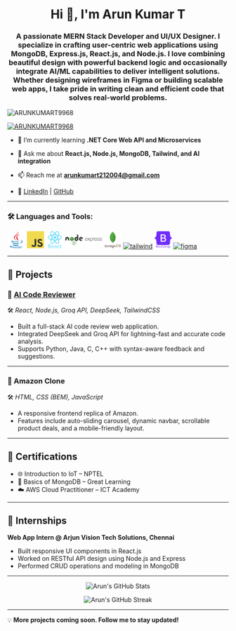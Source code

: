 <h1 align="center">Hi 👋, I'm Arun Kumar T</h1>
<h3 align="center">
A passionate MERN Stack Developer and UI/UX Designer. I specialize in crafting user-centric web applications using MongoDB, Express.js, React.js, and Node.js. I love combining beautiful design with powerful backend logic and occasionally integrate AI/ML capabilities to deliver intelligent solutions. Whether designing wireframes in Figma or building scalable web apps, I take pride in writing clean and efficient code that solves real-world problems.
</h3>

<p align="left"> <img src="https://komarev.com/ghpvc/?username=ARUNKUMART9968&label=Profile%20views&color=0e75b6&style=flat" alt="ARUNKUMART9968" /> </p>

<p align="left"> <a href="https://github.com/ryo-ma/github-profile-trophy"><img src="https://github-profile-trophy.vercel.app/?username=ARUNKUMART9968" alt="ARUNKUMART9968" /></a> </p>

- 🌱 I’m currently learning **.NET Core Web API and Microservices**

- 💬 Ask me about **React.js, Node.js, MongoDB, Tailwind, and AI integration**

- 📫 Reach me at **[arunkumart212004@gmail.com](mailto:arunkumart212004@gmail.com)**

- 🔗 [LinkedIn](https://www.linkedin.com/in/arun-kumar-t-563746256) | [GitHub](https://github.com/ARUNKUMART9968)

---

<h3 align="left">🛠️ Languages and Tools:</h3>
<p align="left">
  <a href="https://www.java.com" target="_blank"><img src="https://raw.githubusercontent.com/devicons/devicon/master/icons/java/java-original.svg" alt="java" width="40" height="40"/></a>
  <a href="https://developer.mozilla.org/en-US/docs/Web/JavaScript" target="_blank"><img src="https://raw.githubusercontent.com/devicons/devicon/master/icons/javascript/javascript-original.svg" alt="javascript" width="40" height="40"/></a>
  <a href="https://reactjs.org/" target="_blank"><img src="https://raw.githubusercontent.com/devicons/devicon/master/icons/react/react-original-wordmark.svg" alt="react" width="40" height="40"/></a>
  <a href="https://nodejs.org" target="_blank"><img src="https://raw.githubusercontent.com/devicons/devicon/master/icons/nodejs/nodejs-original-wordmark.svg" alt="nodejs" width="40" height="40"/></a>
  <a href="https://expressjs.com" target="_blank"><img src="https://raw.githubusercontent.com/devicons/devicon/master/icons/express/express-original-wordmark.svg" alt="express" width="40" height="40"/></a>
  <a href="https://www.mongodb.com/" target="_blank"><img src="https://raw.githubusercontent.com/devicons/devicon/master/icons/mongodb/mongodb-original-wordmark.svg" alt="mongodb" width="40" height="40"/></a>
  <a href="https://tailwindcss.com/" target="_blank"><img src="https://www.vectorlogo.zone/logos/tailwindcss/tailwindcss-icon.svg" alt="tailwind" width="40" height="40"/></a>
  <a href="https://getbootstrap.com" target="_blank"><img src="https://raw.githubusercontent.com/devicons/devicon/master/icons/bootstrap/bootstrap-plain-wordmark.svg" alt="bootstrap" width="40" height="40"/></a>
  <a href="https://www.figma.com/" target="_blank"><img src="https://www.vectorlogo.zone/logos/figma/figma-icon.svg" alt="figma" width="40" height="40"/></a>
</p>

---

## 💼 Projects

### 🔹 [AI Code Reviewer](https://github.com/ARUNKUMART9968/AI-Code-Reviewer)
🛠️ *React, Node.js, Groq API, DeepSeek, TailwindCSS*

- Built a full-stack AI code review web application.
- Integrated DeepSeek and Groq API for lightning-fast and accurate code analysis.
- Supports Python, Java, C, C++ with syntax-aware feedback and suggestions.

---

### 🔹 Amazon Clone
🛠️ *HTML, CSS (BEM), JavaScript*

- A responsive frontend replica of Amazon.
- Features include auto-sliding carousel, dynamic navbar, scrollable product deals, and a mobile-friendly layout.

---

## 📜 Certifications

- 🌐 Introduction to IoT – NPTEL  
- 📘 Basics of MongoDB – Great Learning  
- ☁️ AWS Cloud Practitioner – ICT Academy  

---

## 🧪 Internships

**Web App Intern @ Arjun Vision Tech Solutions, Chennai**

- Built responsive UI components in React.js
- Worked on RESTful API design using Node.js and Express
- Performed CRUD operations and modeling in MongoDB

---

<p align="center">
  <img src="https://github-readme-stats.vercel.app/api?username=ARUNKUMART9968&show_icons=true&locale=en&theme=radical" alt="Arun's GitHub Stats" />
</p>

<p align="center">
  <img src="https://github-readme-streak-stats.herokuapp.com/?user=ARUNKUMART9968&theme=radical" alt="Arun's GitHub Streak" />
</p>

---

💡 **More projects coming soon. Follow me to stay updated!**

